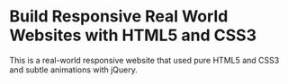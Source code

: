 # Build Responsive Real World Websites with HTML5 and CSS3

This is a real-world responsive website that used pure HTML5 and CSS3 and subtle animations with jQuery.
